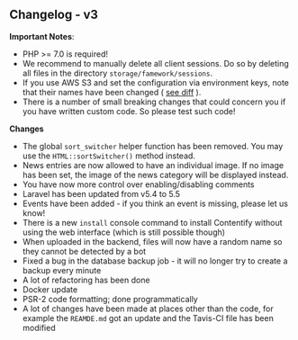 ## Changelog - v3

**Important Notes**: 
- PHP >= 7.0 is required!
- We recommend to manually delete all client sessions. Do so by deleting all files in the directory
`storage/famework/sessions`.
- If you use AWS S3 and set the configuration via environment keys, note that their names have been changed 
( [see diff](https://github.com/laravel/laravel/commit/f1253690c5374c42fe54b7336063605380c39d56#diff-7b9241412b3dab19230761bbdde0b3c8) ).
- There is a number of small breaking changes that could concern you if you have written custom code. So please test such code!

**Changes**
- The global `sort_switcher` helper function has been removed. You may use the `HTML::sortSwitcher()` method instead.
- News entries are now allowed to have an individual image. If no image has been set, the image of the news category will be displayed instead.
- You have now more control over enabling/disabling comments
- Laravel has been updated from v5.4 to 5.5
- Events have been added - if you think an event is missing, please let us know!
- There is a new `install` console command to install Contentify without using the web interface (which is still possible though)
- When uploaded in the backend, files will now have a random name so they cannot be detected by a bot
- Fixed a bug in the database backup job - it will no longer try to create a backup every minute
- A lot of refactoring has been done
- Docker update
- PSR-2 code formatting; done programmatically
- A lot of changes have been made at places other than the code, for example the `REAMDE.md` got an update and the Tavis-CI file has been modified

